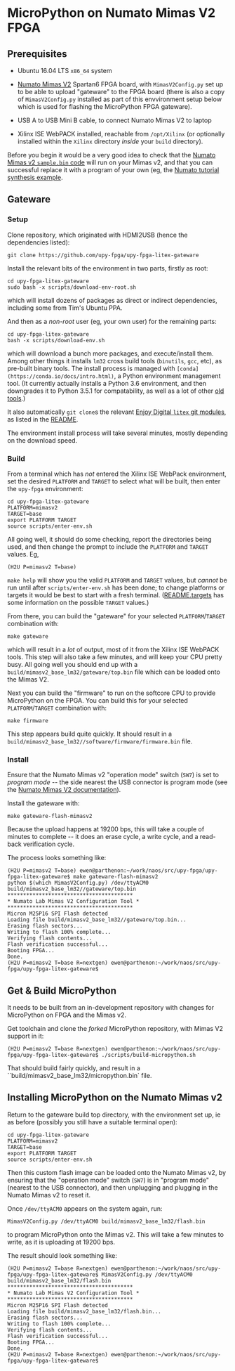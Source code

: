 # MicroPython on Numato Mimas V2 FPGA

## Prerequisites

 * Ubuntu 16.04 LTS `x86_64` system

 * [Numato Mimas V2](http://numato.com/mimas-v2-spartan-6-fpga-development-board-with-ddr-sdram/) Spartan6 FPGA board, with `MimasV2Config.py` set up to be able to upload "gateware" to the FPGA board (there is also a copy of  `MimasV2Config.py` installed as part of this envvironment setup  below which is used for flashing the MicroPython FPGA gateware).

 * USB A to USB Mini B cable, to connect Numato Mimas V2 to laptop

 * Xilinx ISE WebPACK installed, reachable from `/opt/Xilinx` (or optionally installed within the `Xilinx` directory *inside* your `build` directory).

Before you begin it would be a very good idea to check that the [Numato Mimas v2 `sample.bin`
code](http://productdata.numato.com/assets/downloads/fpga/mimasv2/mimasv2_sample_bin_file.bin) will run on your Mimas v2, and that you can successful replace it with a program of your own (eg, the [Numato tutorial synthesis example](https://docs.numato.com/kb/learning-fpga-verilog-beginners-guide-part-4-synthesis/).

## Gateware

### Setup

Clone repository, which originated with HDMI2USB (hence the dependencies listed):

    git clone https://github.com/upy-fpga/upy-fpga-litex-gateware

Install the relevant bits of the environment in two parts, firstly as root:

    cd upy-fpga-litex-gateware
    sudo bash -x scripts/download-env-root.sh

which will install dozens of packages as direct or indirect dependencies, including some from Tim's Ubuntu PPA.

And then as a *non-root* user (eg, your own user) for the remaining parts:

    cd upy-fpga-litex-gateware
    bash -x scripts/download-env.sh

which will download a bunch more packages, and execute/install them.  Among other things it installs `lm32` cross build tools (`binutils`, `gcc`, etc), as pre-built binary tools.  The install process is managed with `[conda](https://conda.io/docs/intro.html)`, a Python environment management tool.  (It currently actually installs a Python 3.6 environment, and then downgrades it to Python 3.5.1 for compatability, as well as a lot of other [old tools](https://github.com/upy-fpga/issues-wiki/issues/3).)

It also automatically `git clone`s the relevant [Enjoy Digital `litex` git modules](https://github.com/enjoy-digital/litex), as listed in the  [README](https://github.com/upy-fpga/upy-fpga-litex-gateware/blob/nextgen/README).

The environment install process will take several minutes, mostly depending on the download speed.

### Build

From a terminal which has *not* entered the Xilinx ISE WebPack environment, set the desired `PLATFORM` and `TARGET` to select what will be built, then enter the `upy-fpga` environment:

    cd upy-fpga-litex-gateware
    PLATFORM=mimasv2
    TARGET=base
    export PLATFORM TARGET
    source scripts/enter-env.sh

All going well, it should do some checking, report the directories being used, and then change the prompt to include the `PLATFORM` and `TARGET` values.  Eg, 

    (H2U P=mimasv2 T=base)

`make help` will show you the valid `PLATFORM` and `TARGET` values, but *cannot* be run until after `scripts/enter-env.sh` has been done; to change platforms or targets it would be best to start with a fresh terminal. ([README.targets](https://github.com/upy-fpga/upy-fpga-litex-gateware/blob/nextgen/README.targets) has some information on the possible `TARGET` values.)

From there, you can build the "gateware" for your selected `PLATFORM`/`TARGET` combination with:

    make gateware

which will result in a *lot* of output, most of it from the Xilinx ISE WebPACK tools.  This step will also take a few  minutes, and will keep your CPU pretty busy.  All going well you should end up with a `build/mimasv2_base_lm32/gateware/top.bin` file which can be loaded onto the Mimas V2.

Next you can build the "firmware" to run on the softcore CPU to provide MicroPython on the FPGA.  You can build this for your selected `PLATFORM`/`TARGET` combination with:

    make firmware

This step appears build quite quickly.  It should result in a `build/mimasv2_base_lm32//software/firmware/firmware.bin` file.

### Install

Ensure that the Numato Mimas v2 "operation mode" switch (`SW7`) is set to *program mode* -- the side nearest the USB connector is program mode (see the [Numato Mimas V2 documentation](https://docs.numato.com/doc/mimas-v2-spartan-6-fpga-development-board-with-ddr-sdram/)).

Install the gateware with:

    make gateware-flash-mimasv2

Because the upload happens at 19200 bps, this will take a couple of minutes to complete -- it does an erase cycle, a write cycle, and a read-back verification cycle. 

The process looks something like:

    (H2U P=mimasv2 T=base) ewen@parthenon:~/work/naos/src/upy-fpga/upy-fpga-litex-gateware$ make gateware-flash-mimasv2
    python $(which MimasV2Config.py) /dev/ttyACM0 build/mimasv2_base_lm32//gateware/top.bin
    ****************************************
    * Numato Lab Mimas V2 Configuration Tool *
    ****************************************
    Micron M25P16 SPI Flash detected
    Loading file build/mimasv2_base_lm32//gateware/top.bin...
    Erasing flash sectors...
    Writing to flash 100% complete...
    Verifying flash contents...
    Flash verification successful...
    Booting FPGA...
    Done.
    (H2U P=mimasv2 T=base R=nextgen) ewen@parthenon:~/work/naos/src/upy-fpga/upy-fpga-litex-gateware$ 

## Get & Build MicroPython

It needs to be built from an in-development repository with changes for MicroPython on FPGA and the Mimas v2.

Get toolchain and clone the *forked* MicroPython repository, with Mimas V2 support in it:

    (H2U P=mimasv2 T=base R=nextgen) ewen@parthenon:~/work/naos/src/upy-fpga/upy-fpga-litex-gateware$ ./scripts/build-micropython.sh

That should build fairly quickly, and result in a ``build/mimasv2_base_lm32/micropython.bin` file. 

## Installing MicroPython on the Numato Mimas v2

Return to the gateware build top directory, with the environment set up, ie as before (possibly you still have a suitable terminal open):

    cd upy-fpga-litex-gateware
    PLATFORM=mimasv2
    TARGET=base
    export PLATFORM TARGET
    source scripts/enter-env.sh

Then this custom flash image can be loaded onto the Numato Mimas v2, by ensuring that the "operation mode" switch (`SW7`) is in "program mode" (nearest to the USB connector), and then unplugging and plugging in the Numato Mimas v2 to reset it.

Once `/dev/ttyACM0` appears on the system again, run:

    MimasV2Config.py /dev/ttyACM0 build/mimasv2_base_lm32/flash.bin

to program MicroPython onto the Mimas v2.  This will take a few minutes to write, as it is uploading at 19200 bps.

The result should look something like:

    (H2U P=mimasv2 T=base R=nextgen) ewen@parthenon:~/work/naos/src/upy-fpga/upy-fpga-litex-gateware$ MimasV2Config.py /dev/ttyACM0 build/mimasv2_base_lm32/flash.bin
    ****************************************
    * Numato Lab Mimas V2 Configuration Tool *
    ****************************************
    Micron M25P16 SPI Flash detected
    Loading file build/mimasv2_base_lm32/flash.bin...
    Erasing flash sectors...
    Writing to flash 100% complete...
    Verifying flash contents...
    Flash verification successful...
    Booting FPGA...
    Done.
    (H2U P=mimasv2 T=base R=nextgen) ewen@parthenon:~/work/naos/src/upy-fpga/upy-fpga-litex-gateware$ 

